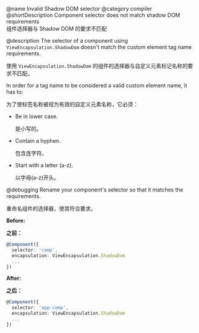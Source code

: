 @name Invalid Shadow DOM selector
@category compiler
@shortDescription Component selector does not match shadow DOM requirements
<br/>
组件选择器与 Shadow DOM 的要求不匹配

@description
The selector of a component using `ViewEncapsulation.ShadowDom` doesn't match the custom element tag name requirements.

使用 `ViewEncapsulation.ShadowDom` 的组件的选择器与自定义元素标记名称的要求不匹配。

In order for a tag name to be considered a valid custom element name, it has to:

为了使标签名称被视为有效的自定义元素名称，它必须：

* Be in lower case.

  是小写的。

* Contain a hyphen.

  包含连字符。

* Start with a letter (a-z).

  以字母(a-z)开头。

@debugging
Rename your component's selector so that it matches the requirements.

重命名组件的选择器，使其符合要求。

**Before:**

**之前：**

```typescript
@Component({
  selector: 'comp',
  encapsulation: ViewEncapsulation.ShadowDom
  ...
})
```

**After:**

**之后：**

```typescript
@Component({
  selector: 'app-comp',
  encapsulation: ViewEncapsulation.ShadowDom
  ...
})
```
